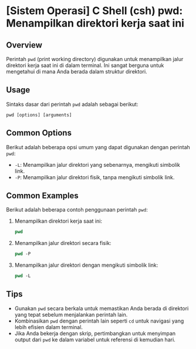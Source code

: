 # [Sistem Operasi] C Shell (csh) pwd: Menampilkan direktori kerja saat ini

## Overview
Perintah `pwd` (print working directory) digunakan untuk menampilkan jalur direktori kerja saat ini di dalam terminal. Ini sangat berguna untuk mengetahui di mana Anda berada dalam struktur direktori.

## Usage
Sintaks dasar dari perintah `pwd` adalah sebagai berikut:

```
pwd [options] [arguments]
```

## Common Options
Berikut adalah beberapa opsi umum yang dapat digunakan dengan perintah `pwd`:

- `-L`: Menampilkan jalur direktori yang sebenarnya, mengikuti simbolik link.
- `-P`: Menampilkan jalur direktori fisik, tanpa mengikuti simbolik link.

## Common Examples
Berikut adalah beberapa contoh penggunaan perintah `pwd`:

1. Menampilkan direktori kerja saat ini:
   ```csh
   pwd
   ```

2. Menampilkan jalur direktori secara fisik:
   ```csh
   pwd -P
   ```

3. Menampilkan jalur direktori dengan mengikuti simbolik link:
   ```csh
   pwd -L
   ```

## Tips
- Gunakan `pwd` secara berkala untuk memastikan Anda berada di direktori yang tepat sebelum menjalankan perintah lain.
- Kombinasikan `pwd` dengan perintah lain seperti `cd` untuk navigasi yang lebih efisien dalam terminal.
- Jika Anda bekerja dengan skrip, pertimbangkan untuk menyimpan output dari `pwd` ke dalam variabel untuk referensi di kemudian hari.